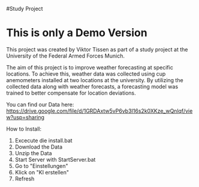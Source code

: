 #Study Project

# This is only a Demo Version

This project was created by Viktor Tissen as part of a study project at the University of the Federal Armed Forces Munich.

The aim of this project is to improve weather forecasting at specific locations. To achieve this, weather data was collected using cup anemometers installed at two locations at the university. By utilizing the collected data along with weather forecasts, a forecasting model was trained to better compensate for location deviations.

You can find our Data here:
https://drive.google.com/file/d/1GRDAxtw5vP6vb3I16s2k0XKze_wQnlqf/view?usp=sharing

How to Install:

1. Excecute die install.bat
2. Download the Data
3. Unzip the Data
4. Start Server with StartServer.bat
5. Go to "Einstellungen"
6. Klick on "KI erstellen"
7. Refresh
